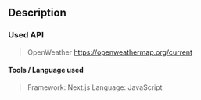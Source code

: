 ## Description



### Used API
> OpenWeather 
https://openweathermap.org/current

#### Tools / Language used
> Framework: Next.js
> Language: JavaScript

